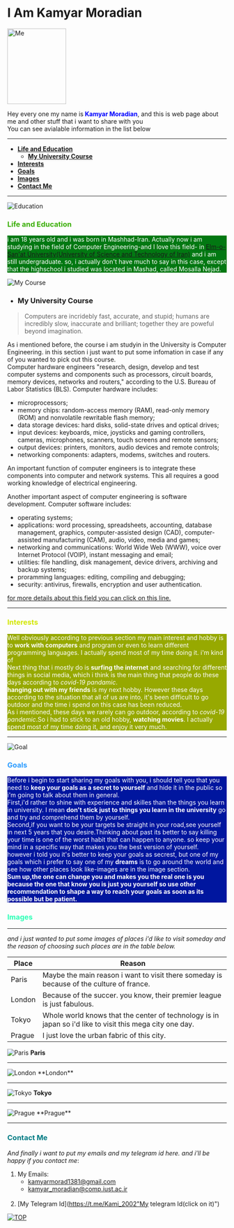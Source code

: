 <h1 id = "beginning">I Am Kamyar Moradian</h1>
<img src = "IMG-20201101-WA0017.jpg" alt = "Me" title = "Me" width = "135px" height = "173px" padding-left = "100px" >    

<p>Hey every one my name is<span style="color : blue"><b> Kamyar Moradian</b></span>, and this is web page about me and other stuff that i want to share with you<br>
   You can see avialable information in the list below</p>
 
 ---

+ <a href = "#Edu"><strong>Life and Education</strong></a> 
   + <a href = "#Course"><strong>My University Course</strong></a> 
+ <a href = "#Interest"><strong>Interests</strong></a>
+ <a href = "#Goals"><strong>Goals</strong></a>
+ <a href = "#Images"><strong>Images</strong></a>
+ <a href = "#Contact"><strong>Contact Me</strong></a>

<!---
if wanted to write this code fully in html syntax ten it would be like it
   <ul>
        <a href="Edu">
            <li><strong>Life and Education</strong></li>
        </a>
        <ul>
            <a href="Course">
                <li><strong>My University Cours</strong></li>
            </a>
        </ul>
        <a href="#Interest">
            <li><strong>Interests</strong></li>
        </a>
        <a href="#Goals">
            <li><strong>Goals</strong></li>
        </a>
        <a href="#Images">
            <li><strong>Images</strong< /li>
        </a>
        <a href="#Contact">
            <li><strong>Contact Me</strong></li>
        </a>
    </ul>
-->

---
<img src = "./learning.jpg" alt = "Education" title = "Education">

### <span style = " color : #3AAE08 ">Life and Education</span>

<!---
<h3 style = " color : #3AAE08  ">Life and Education</h3> 
-->

<p style = "background-color : #027812 ; color : white" id = "Life and Education">
    i am 18 years old and i was born in Mashhad-Iran. Actually now i am studying in the field of Computer Engineering-and I love this field- in <a href = "http://www.iust.ac.ir/en" title = "URL of My Uni WebSite">Elm-o-San'at University(University of Science and Technology of Iran)</a> and i am still undergraduate. so, i actually don't have much to say in this case, except that the highschool i studied was located in Mashad, called Mosalla Nejad.
</p>

<img src = "./Course.jpg" alt = "My Course" title = "My Course">

<ul><li><h3>My University Course</h3></li></ul>
<blockquote>Computers are incridebly fast, accurate, and stupid; humans are incredibly slow, inaccurate and brilliant; together they are poweful beyond imagination.</blockquote>
<p id = "My University Course">
    As i mentioned before, the course i am studyin in the University is Computer Engineering. in this section i just want to put some infomation in case if any of you wanted to pick out this course.<br>
   Computer hardware engineers "research, design, develop and test computer systems and components such as processors, circuit boards, memory devices, networks and routers," according to the U.S. Bureau of Labor Statistics (BLS). Computer hardware includes:

   <ul>
      <li>microprocessors;</li>
      <li>memory chips: random-access memory (RAM), read-only memory (ROM) and nonvolatile rewritable flash memory;</li>
      <li>data storage devices: hard disks, solid-state drives and optical drives;</li>
      <li>input devices: keyboards, mice, joysticks and gaming controllers, cameras, microphones, scanners, touch screens and remote sensors;</li>
      <li>output devices: printers, monitors, audio devices and remote controls;</li>
      <li>networking components: adapters, modems, switches and routers.</li>
   </ul>
   <p>An important function of computer engineers is to integrate these components into computer and network systems. This all requires a good working knowledge of electrical engineering.</p>
   Another important aspect of computer engineering is software development. Computer software includes:
   <ul>
    <li>operating systems;</li>
      <li>applications: word processing, spreadsheets, accounting, database management, graphics, computer-assisted design (CAD), computer-assisted manufacturing (CAM), audio,          video, media and games;</li>
      <li>networking and communications: World Wide Web (WWW), voice over Internet Protocol (VOIP), instant messaging and email;</li>
      <li>utilities: file handling, disk management, device drivers, archiving and backup systems;</li>
      <li>proramming languages: editing, compiling and debugging;</li>
      <li>security: antivirus, firewalls, encryption and user authentication.</li>
   </ul>
   <a href = "https://www.livescience.com/48326-computer-engineering.html#:~:text=Computer%20engineering%20is%20the%20branch,systems%20and%20other%20technological%20devices.">for more details about this field you can click on this line.</a>
</p>

---

### <span style = " color : #D2E704">Interests</span>

<!---
<h3 style = "color : #D2E704">Interests</h3>
-->

<p style = "background-color : #97A900; color : white" id = "Interest">
    Well obviously according to previous section my main interest and hobby is to <b>work with computers</b> and program or even to learn different programming languages. I actually spend most of my time doing it. i'm kind of <br>
   Next thing that i mostly do is <b>surfing the internet</b> and searching for different things in social media, which i think is the main thing that people do these days according  to <em>covid-19 pandamic</em>.<br>
   <b>hanging out with my friends</b> is my next hobby. However these days according to the situation that all of us are into, it's been difficult to go outdoor and the time i spend on this case has been reduced.<br>
    As i mentioned, these days we rarely can go outdoor, according to <em>covid-19 pandemic</em>.So i had to stick to an old hobby, <b>watching movies</b>. I actually spend most of my time doing it, and enjoy it very much.
</p>

---

<img src = "./goals.jpg" alt = "Goal" title = "Goal">

### <span style = " color : #2A9BFF">Goals</span>

<!---
<h3 style = "color : #2A9BFF">Goals</h3>
-->

<p style = "background-color : #00169F; color : white" id = "Goals">
Before i begin to start sharing my goals with you, i should tell you that you need to <b>keep your goals as a secret to yourself</b> and hide it in the public so i'm going to talk about them in general.<br>
First,i'd rather to shine with experience and skilles than the things you learn in university. I mean <b>don't stick just to things you learn in the university</b> go and try and comprehend them by yourself.<br>
Second,if you want to be your targets be straight in your road,see yourself in next 5 years that you desire.Thinking about past its better to say killing your time is one of the worst habit that can happen to anyone. so keep your mind in a specific way that makes you the best version of yourself.<br>
however i told you it's better to keep your goals as secrest, but one of my goals which i prefer to say one of my <b>dreams</b> is to go around the world and see how other places look like-images are in the image section.<br>
<strong>Sum up,the one can change you and makes you the real one is you because the one that know you is just you yourself so use other recommendation to shape a way to reach your goals as soon as its possible but be patient.</strong>
</p>

### <span style = " color : #2BFFB5" id = "Images">Images</span>

<!---
<h3 style = "color : #2BFFB5">Images</h3>
-->

--- 

_and i just wanted to put some images of places i'd like to visit someday and the reason of choosing such places are in the table below._

| Place  | Reason |
| ------ | ----------- |
| Paris  | Maybe the main reason i want to visit there someday is because of the culture of france. |
| London | Because of the succer. you know, their premier league is just fabulous. |
| Tokyo  | Whole world knows that the center of technology is in japan so i'd like to visit this mega city one day. |
| Prague | I just love the urban fabric of this city. |

<!---
<i>and i just added some images there of places that i'd like to visit someday.</i>
<table>
    <thead>
        <tr>
            <th>Place</th>
            <th>Reason</th>
        </tr>
    </thead>
    <tbody>
        <tr>
            <td>Paris</td>
            <td>Maybe the main reason i want to visit there someday is because of the culture of france.</td>
        </tr>
        <tr>
            <td>London</td>
            <td>Because of the succer. you know, their premier league is just fabulous.</td>
        </tr>
        <tr>
            <td>Tokyo</td>
            <td>Whole world knows that the center of technology is in japan so i'd like to visit this mega city one day.</td>
        </tr>
        <tr>
            <td>Prague</td>
            <td>I just love the urban fabric of this city.</td>
        </tr>
    </tbody>
</table>
-->

![Paris](https://images.adsttc.com/media/images/5d44/14fa/284d/d1fd/3a00/003d/large_jpg/eiffel-tower-in-paris-151-medium.jpg?1564742900"Paris")
**Paris**

<!----
<img src = "https://images.adsttc.com/media/images/5d44/14fa/284d/d1fd/3a00/003d/large_jpg/eiffel-tower-in-paris-151-medium.jpg?1564742900" alt = "Paris" title = "Paris">
<p><b>Lodon</b></p>
--->

<hr>
                                                                    
<img src = "./london.jpg" alt = "London" title = "London">
**London**

----
                                                                     
![Tokyo](https://stillmedab.olympic.org/media/Images/OlympicOrg/News/2020/03/24/2020-03-24-tokyo-thumbnail-01.jpg?interpolation=lanczos-none&resize=*:*"Tokyo")
**Tokyo**

<!--- <img src = "https://stillmedab.olympic.org/media/Images/OlympicOrg/News/2020/03/24/2020-03-24-tokyo-thumbnail-01.jpg?interpolation=lanczos-none&resize=*:*" alt = "Tokyo" title = "Tokyo">
<p><b>Tokyo</b></p> --->

----
                                                                     
<img src = "./prague.jpg" alt = "Prague" title = "Prague">
**Prague**
                                                                     
<hr>

### <span style = " color : #007B83" id = "Contact">Contact Me</span>

<!--- <h3 style = "color : "#007B83" id =  "contact">Contact Me</h3> --->

*And finally i want to put my emails and my telegram id here. and i'll be happy if you contact me*: <br>

<!--- <p>And finally i want to put my emails and my telegram id here. and i'll be happy if you contact me:</p> --->

1. My Emails:
   + kamyarmorad1381@gmail.com<br>
   + kamyar_moradian@comp.iust.ac.ir<br>
   <br>
2. [My Telegram Id](https://t.me/Kami_2002"My telegram Id(click on it)")<br>

<!---
<ol>
   <li>My Emails</li>
   <ul>
      <li>kamyarmorad1381@gmail.com</li>
      <li>kamyar_moradian@comp.iust.ac.ir</li>
   </ul>
   <a href = "https://t.me/Kami_2002" title = "My telegram Id(click on it)"><li>My Telegram Id</li></a>
</ol>
-->

<a href = "#beginning"> ![TOP](./mainupperArrow.png) </a>
<!-- <a href = "#beginning"><img src = "./mainupperArrow.png" alt = "TOP"></a> -->

